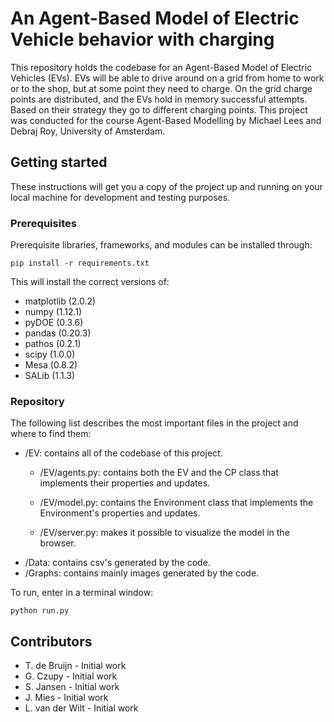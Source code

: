 # An Agent-Based Model of Electric Vehicle behavior with charging
This repository holds the codebase for an Agent-Based Model of Electric Vehicles (EVs). EVs will be able to drive around on a grid from home to work or to the shop, but at some point they need to charge. On the grid charge points are distributed, and the EVs hold in memory successful attempts. Based on their strategy they go to different charging points. This project was conducted for the course Agent-Based Modelling by Michael Lees and Debraj Roy, University of Amsterdam.

## Getting started
These instructions will get you a copy of the project up and running on your local machine for development and testing purposes.

### Prerequisites
Prerequisite libraries, frameworks, and modules can be installed through:

```
pip install -r requirements.txt
```

This will install the correct versions of:

* matplotlib (2.0.2)
* numpy (1.12.1)
* pyDOE (0.3.6)
* pandas (0.20.3)
* pathos (0.2.1)
* scipy (1.0.0)
* Mesa (0.8.2)
* SALib (1.1.3)

### Repository

The following list describes the most important files in the project and where to find them:

* /EV: contains all of the codebase of this project.
  * /EV/agents.py: contains both the EV and the CP class that implements their properties and updates.

  * /EV/model.py: contains the Environment class that implements the Environment's properties and updates.
  * /EV/server.py: makes it possible to visualize the model in the browser.
* /Data: contains csv's generated by the code.
* /Graphs: contains mainly images generated by the code.

To run, enter in  a terminal window:
```
python run.py
```
## Contributors
* T. de Bruijn - Initial work
* G. Czupy - Initial work
* S. Jansen - Initial work
* J. Mies - Initial work
* L. van der Wilt - Initial work



